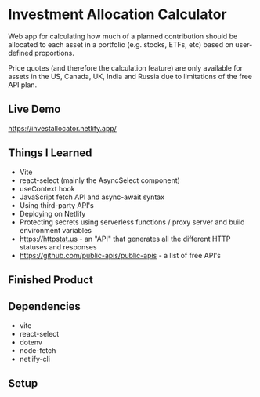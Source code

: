 # Investment Allocation Calculator
Web app for calculating how much of a planned contribution should be allocated to each asset in a portfolio (e.g. stocks, ETFs, etc) based on user-defined proportions.  
  
Price quotes (and therefore the calculation feature) are only available for assets in the US, Canada, UK, India and Russia due to limitations of the free API plan.  
  
## Live Demo  
https://investallocator.netlify.app/  

## Things I Learned
* Vite
* react-select (mainly the AsyncSelect component)
* useContext hook
* JavaScript fetch API and async-await syntax
* Using third-party API's
* Deploying on Netlify
* Protecting secrets using serverless functions / proxy server and build environment variables
* https://httpstat.us - an "API" that generates all the different HTTP statuses and responses
* https://github.com/public-apis/public-apis - a list of free API's

## Finished Product  
## Dependencies
* vite
* react-select
* dotenv
* node-fetch
* netlify-cli  

## Setup
